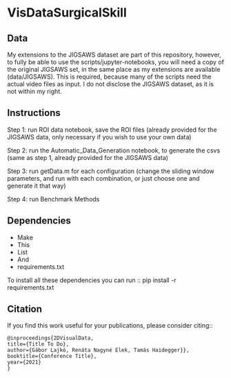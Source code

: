 # VisDataSurgicalSkill

## Data
My extensions to the JIGSAWS dataset are part of this repository, however, to fully be able to use the scripts/jupyter-notebooks, you will need a copy of the original JIGSAWS set, in the same place as my extensions are available (data/JIGSAWS). This is required, because many of the scripts need the actual video files as input. I do not disclose the JIGSAWS dataset, as it is not within my right.

## Instructions
Step 1: run ROI data notebook, save the ROI files (already provided for the JIGSAWS data, only necessary if you wish to use your own data)

Step 2: run the Automatic\_Data\_Generation notebook, to generate the csvs (same as step 1, already provided for the JIGSAWS data)

Step 3: run getData.m for each configuration (change the sliding window parameters, and run with each combination, or just choose one and generate it that way)

Step 4: run Benchmark Methods

Dependencies
------------

* Make
* This
* List
* And
* requirements.txt

To install all these dependencies you can run
::
    pip install -r requirements.txt


Citation
----------

If you find this work useful for your publications, please consider citing::

    @inproceedings{2DVisualData,
    title={Title To Do},
    author={Gábor Lajkó, Renáta Nagyné Elek, Tamás Haidegger}},
    booktitle={Conference Title},
    year={2021}
    }

